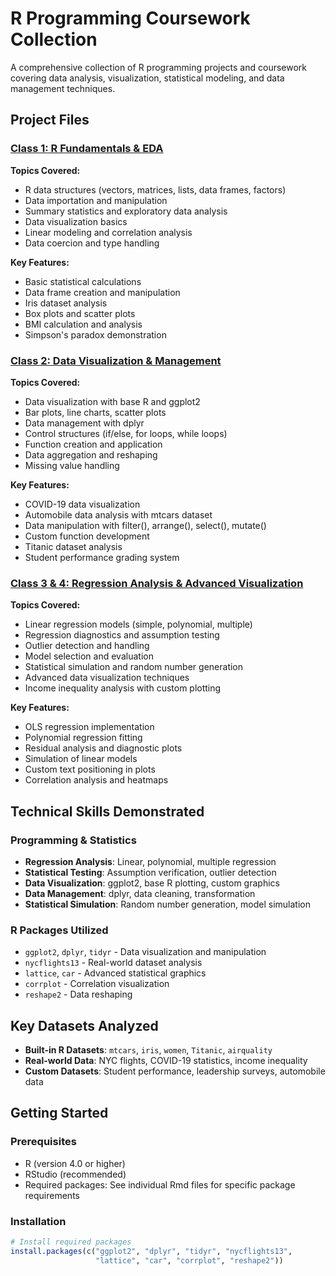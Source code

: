 # R Programming Coursework Collection

A comprehensive collection of R programming projects and coursework covering data analysis, visualization, statistical modeling, and data management techniques.

## Project Files

### [Class 1: R Fundamentals & EDA](class1_R_2025.Rmd)
**Topics Covered:**
- R data structures (vectors, matrices, lists, data frames, factors)
- Data importation and manipulation
- Summary statistics and exploratory data analysis
- Data visualization basics
- Linear modeling and correlation analysis
- Data coercion and type handling

**Key Features:**
- Basic statistical calculations
- Data frame creation and manipulation
- Iris dataset analysis
- Box plots and scatter plots
- BMI calculation and analysis
- Simpson's paradox demonstration

### [Class 2: Data Visualization & Management](class2_R_2025.Rmd)
**Topics Covered:**
- Data visualization with base R and ggplot2
- Bar plots, line charts, scatter plots
- Data management with dplyr
- Control structures (if/else, for loops, while loops)
- Function creation and application
- Data aggregation and reshaping
- Missing value handling

**Key Features:**
- COVID-19 data visualization
- Automobile data analysis with mtcars dataset
- Data manipulation with filter(), arrange(), select(), mutate()
- Custom function development
- Titanic dataset analysis
- Student performance grading system

### [Class 3 & 4: Regression Analysis & Advanced Visualization](Class3_nd_4.Rmd)
**Topics Covered:**
- Linear regression models (simple, polynomial, multiple)
- Regression diagnostics and assumption testing
- Outlier detection and handling
- Model selection and evaluation
- Statistical simulation and random number generation
- Advanced data visualization techniques
- Income inequality analysis with custom plotting

**Key Features:**
- OLS regression implementation
- Polynomial regression fitting
- Residual analysis and diagnostic plots
- Simulation of linear models
- Custom text positioning in plots
- Correlation analysis and heatmaps

## Technical Skills Demonstrated

### Programming & Statistics
- **Regression Analysis**: Linear, polynomial, multiple regression
- **Statistical Testing**: Assumption verification, outlier detection
- **Data Visualization**: ggplot2, base R plotting, custom graphics
- **Data Management**: dplyr, data cleaning, transformation
- **Statistical Simulation**: Random number generation, model simulation

### R Packages Utilized
- `ggplot2`, `dplyr`, `tidyr` - Data visualization and manipulation
- `nycflights13` - Real-world dataset analysis
- `lattice`, `car` - Advanced statistical graphics
- `corrplot` - Correlation visualization
- `reshape2` - Data reshaping

## Key Datasets Analyzed

- **Built-in R Datasets**: `mtcars`, `iris`, `women`, `Titanic`, `airquality`
- **Real-world Data**: NYC flights, COVID-19 statistics, income inequality
- **Custom Datasets**: Student performance, leadership surveys, automobile data

## Getting Started

### Prerequisites
- R (version 4.0 or higher)
- RStudio (recommended)
- Required packages: See individual Rmd files for specific package requirements

### Installation
```r
# Install required packages
install.packages(c("ggplot2", "dplyr", "tidyr", "nycflights13", 
                   "lattice", "car", "corrplot", "reshape2"))
